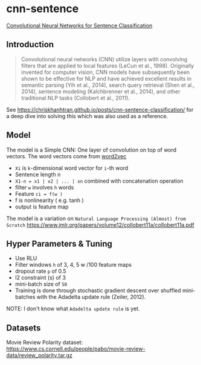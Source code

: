 # cnn-sentence

[Convolutional Neural Networks for Sentence Classification](https://arxiv.org/pdf/1408.5882.pdf)

## Introduction

> Convolutional neural networks (CNN) utilize layers with convolving filters that are applied to local features (LeCun et al., 1998). Originally invented for computer vision, CNN models have subsequently been shown to be effective for NLP and have achieved excellent results in semantic parsing (Yih et al., 2014), search query retrieval (Shen et al., 2014), sentence modeling (Kalchbrenner et al., 2014), and other traditional NLP tasks (Collobert et al., 2011).

See https://chriskhanhtran.github.io/posts/cnn-sentence-classification/ for a deep dive into solving this which was also used as a reference.

## Model

The model is a Simple CNN: One layer of convolution on top of word vectors. The word vectors come from [word2vec](https://code.google.com/archive/p/word2vec/)


- `Xi` is `k`-dimensional word vector for `i`-th word
- Sentence length n
- `X1-n = x1 | x2 | ... | xn`  combined with concatenation operation
- filter `w` involves `h` words
- Feature `ci = f(w )`
- f is nonlinearity ( e.g. tanh )
- output is feature map

The model is a variation on `Natural Language Processing (Almost) from Scratch` https://www.jmlr.org/papers/volume12/collobert11a/collobert11a.pdf

## Hyper Parameters & Tuning

- Use RLU
- Filter windows `h` of 3, 4, 5 w /100 feature maps
- dropout rate `p` of 0.5
- l2 constraint (s) of 3
- mini-batch size of `50`
- Training is done through stochastic gradient descent over shuffled mini-batches with the Adadelta update rule (Zeiler, 2012).

NOTE: I don't know what `Adadelta update rule` is yet.

## Datasets

Movie Review Polarity dataset: https://www.cs.cornell.edu/people/pabo/movie-review-data/review_polarity.tar.gz
